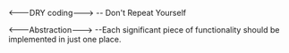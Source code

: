 <---DRY coding--->
-- Don't Repeat Yourself

<---Abstraction--->
--Each significant piece of functionality should be implemented in just one place.